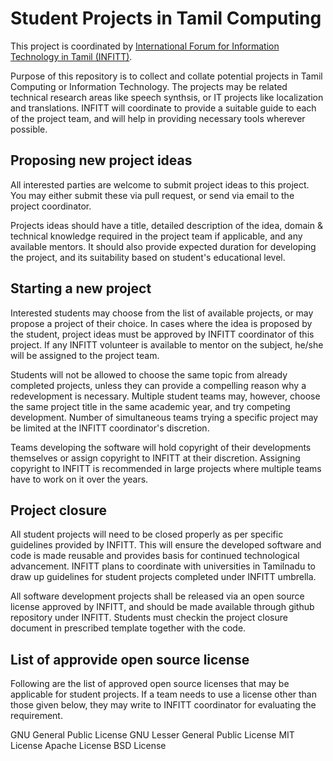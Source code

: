 Student Projects in Tamil Computing
===================================

This project is coordinated by [International Forum for Information Technology in Tamil (INFITT)](http://home.infitt.org).

Purpose of this repository is to collect and collate potential projects in Tamil Computing or Information Technology.  The projects may be related technical research areas like speech synthsis, or IT projects like localization and translations.  INFITT will coordinate to provide a suitable guide to each of the project team, and will help in providing necessary tools wherever possible.

Proposing new project ideas
---------------------------

All interested parties are welcome to submit project ideas to this project.  You may either submit these via pull request, or send via email to the project coordinator.

Projects ideas should have a title, detailed description of the idea, domain & technical knowledge required in the project team if applicable, and any available mentors.  It should also provide expected duration for developing the project, and its suitability based on student's educational level.


Starting a new project
----------------------

Interested students may choose from the list of available projects, or may propose a project of their choice.  In cases where the idea is proposed by the student, project ideas must be approved by INFITT coordinator of this project. If any INFITT volunteer is available to mentor on the subject, he/she will be assigned to the project team.

Students will not be allowed to choose the same topic from already completed projects, unless they can provide a compelling reason why a redevelopment is necessary.  Multiple student teams may, however, choose the same project title in the same academic year, and try competing development.  Number of simultaneous teams trying a specific project may be limited at the INFITT coordinator's discretion.

Teams developing the software will hold copyright of their developments themselves or assign copyright to INFITT at their discretion.  Assigning copyright to INFITT is recommended in large projects where multiple teams have to work on it over the years.


Project closure
---------------

All student projects will need to be closed properly as per specific guidelines provided by INFITT.  This will ensure the developed software and code is made reusable and provides basis for continued technological advancement.  INFITT plans to coordinate with universities in Tamilnadu to draw up guidelines for student projects completed under INFITT umbrella. 

All software development projects shall be released via an open source license approved by INFITT, and should be made available through github repository under INFITT.  Students must checkin the project closure document in prescribed template together with the code.

List of approvide open source license
-------------------------------------

Following are the list of approved open source licenses that may be applicable for student projects.  If a team needs to use a license other than those given below, they may write to INFITT coordinator for evaluating the requirement.

  GNU General Public License
  GNU Lesser General Public License
  MIT License
  Apache License
  BSD License
  
  
  
  



